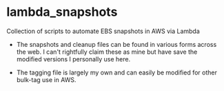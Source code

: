 # lambda_snapshots
Collection of scripts to automate EBS snapshots in AWS via Lambda

* The snapshots and cleanup files can be found in various forms across the web. I can't rightfully claim these as mine but have save the modified versions I personally use here.

* The tagging file is largely my own and can easily be modified for other bulk-tag use in AWS.
